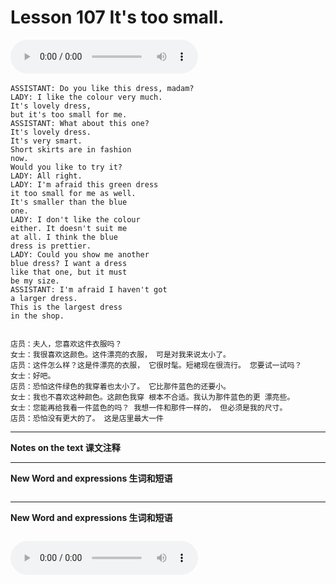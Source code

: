 # Lesson 107 It's too small.

​<audio id="audio" controls="" loop="loop">
    <source id="mp3" src="https://online1.tingclass.net/lesson/shi0529/0000/16/107.mp3"> 
</audio>

```
ASSISTANT: Do you like this dress, madam?
LADY: I like the colour very much.
It's lovely dress,
but it's too small for me.
ASSISTANT: What about this one?
It's lovely dress.
It's very smart.
Short skirts are in fashion
now.
Would you like to try it?
LADY: All right.
LADY: I'm afraid this green dress
it too small for me as well.
It's smaller than the blue
one.
LADY: I don't like the colour
either. It doesn't suit me
at all. I think the blue
dress is prettier.
LADY: Could you show me another
blue dress? I want a dress
like that one, but it must
be my size.
ASSISTANT: I'm afraid I haven't got
a larger dress.
This is the largest dress
in the shop.


店员：夫人，您喜欢这件衣服吗？
女士：我很喜欢这颜色。这件漂亮的衣服， 可是对我来说太小了。
店员：这件怎么样？这是件漂亮的衣服， 它很时髦。短裙现在很流行。 您要试一试吗？
女士：好吧。
店员：恐怕这件绿色的我穿着也太小了。 它比那件蓝色的还要小。
女士：我也不喜欢这种颜色。这颜色我穿 根本不合适。我认为那件蓝色的更 漂亮些。
女士：您能再给我看一件蓝色的吗？ 我想一件和那件一样的， 但必须是我的尺寸。
店员：恐怕没有更大的了。 这是店里最大一件
```

------------
**Notes on the text 课文注释**

-------------
**New Word and expressions 生词和短语**
```markdown

```
-------------

**New Word and expressions 生词和短语**
```markdown

```

<audio id="audio" controls="" loop="loop">
    <source id="mp3" src="https://i.xiao84.com/en-nce/1mp3-en/lesson108.mp3">
</audio>